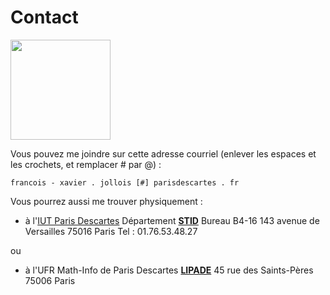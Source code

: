 # Contact

<img src="image_perso_FX.JPG" height="160">

Vous pouvez me joindre sur cette adresse courriel (enlever les espaces et les crochets, et remplacer # par @) :

    francois - xavier . jollois [#] parisdescartes . fr

Vous pourrez aussi me trouver physiquement :

- à l'[IUT Paris Descartes](http://www.iut.parisdescartes.fr)
    Département [**STID**](http://www.stid-paris.fr)
    Bureau B4-16
    143 avenue de Versailles
    75016 Paris
    Tel : 01.76.53.48.27

ou

- à l'UFR Math-Info de Paris Descartes
    [**LIPADE**](http://lipade.mi.parisdescartes.fr/)
    45 rue des Saints-Pères
    75006 Paris

